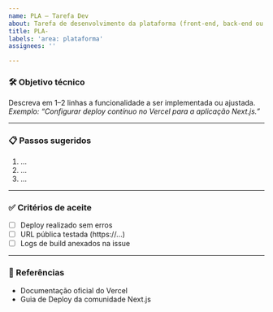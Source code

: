 ```yaml
---
name: PLA – Tarefa Dev
about: Tarefa de desenvolvimento da plataforma (front-end, back-end ou infraestrutura).
title: PLA-
labels: 'area: plataforma'
assignees: ''

---
```


### 🛠️ Objetivo técnico
Descreva em 1–2 linhas a funcionalidade a ser implementada ou ajustada.  
*Exemplo: “Configurar deploy contínuo no Vercel para a aplicação Next.js.”*

---

### 📋 Passos sugeridos
1. …
2. …
3. …

---

### ✅ Critérios de aceite
- [ ] Deploy realizado sem erros
- [ ] URL pública testada (https://…)
- [ ] Logs de build anexados na issue

---

### 🔗 Referências
- Documentação oficial do Vercel
- Guia de Deploy da comunidade Next.js
